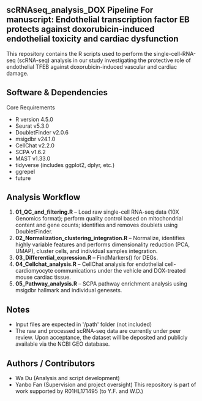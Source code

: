 ## scRNAseq_analysis_DOX Pipeline For manuscript: Endothelial transcription factor EB protects against doxorubicin-induced endothelial toxicity and cardiac dysfunction
This repository contains the R scripts used to perform the single-cell-RNA-seq (scRNA-seq) analysis in our study investigating the protective role of endothelial TFEB against doxorubicin-induced vascular and cardiac damage.

## Software & Dependencies
Core Requirements
- R version 4.5.0
- Seurat v5.3.0
- DoubletFinder v2.0.6
- msigdbr v24.1.0
- CellChat v2.2.0
- SCPA v1.6.2
- MAST v1.33.0
- tidyverse (includes ggplot2, dplyr, etc.)
- ggrepel
- future

## Analysis Workflow
1. **01_QC_and_filtering.R** – Load raw single-cell RNA-seq data (10X Genomics format); perform quality control based on mitochondrial content and gene counts; identifies and removes doublets using DoubletFinder.
2. **02_Normalization_clustering_integration.R** – Normalize, identifies highly variable features and performs dimensionality reduction (PCA, UMAP), cluster cells, and individual samples integration.
3. **03_Differential_expression.R** – FindMarkers() for DEGs.
4. **04_Cellchat_analysis.R** – CellChat analysis for endothelial cell-cardiomyocyte communications under the vehicle and DOX-treated mouse cardiac tissue.
5. **05_Pathway_analysis.R** – SCPA pathway enrichment analysis using msigdbr hallmark and individual genesets.

## Notes
- Input files are expected in '/path' folder (not included)
-  The raw and processed scRNA-seq data are currently under peer review. Upon acceptance, the dataset will be deposited and publicly available via the NCBI GEO database.

## Authors / Contributors
- Wa Du (Analysis and script development)
- Yanbo Fan (Supervision and project oversight)
This repository is part of work supported by R01HL171495 (to Y.F. and W.D.)
